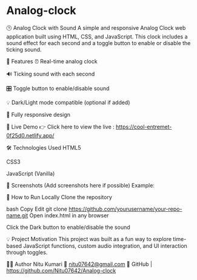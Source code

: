 # Analog-clock

🕒 Analog Clock with Sound
A simple and responsive Analog Clock web application built using HTML, CSS, and JavaScript. This clock includes a sound effect for each second and a toggle button to enable or disable the ticking sound.

🔧 Features
⏰ Real-time analog clock

🔊 Ticking sound with each second

🎛️ Toggle button to enable/disable sound

💡 Dark/Light mode compatible (optional if added)

📱 Fully responsive design

🚀 Live Demo
👉 Click here to view the live : https://cool-entremet-0f25d0.netlify.app/

🛠️ Technologies Used
HTML5

CSS3

JavaScript (Vanilla)

📸 Screenshots
(Add screenshots here if possible)
Example:

📂 How to Run Locally
Clone the repository

bash
Copy
Edit
git clone https://github.com/yourusername/your-repo-name.git
Open index.html in any browser

Click the Dark button to enable/disable the sound

💡 Project Motivation
This project was built as a fun way to explore time-based JavaScript functions, custom audio integration, and UI interaction through toggles.

🙋‍♀️ Author
Nitu Kumari
📧 nitu07642@gmail.com
🔗 GitHub | https://github.com/Nitu07642/Analog-clock

